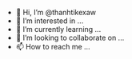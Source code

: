 - 👋 Hi, I’m @thanhtikexaw
- 👀 I’m interested in ...
- 🌱 I’m currently learning ...
- 💞️ I’m looking to collaborate on ...
- 📫 How to reach me ...

<!---
thanhtikexaw/thanhtikexaw is a ✨ special ✨ repository because its `README.md` (this file) appears on your GitHub profile.
You can click the Preview link to take a look at your changes.
--->
